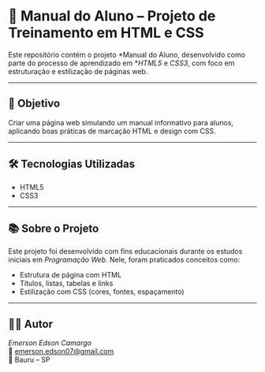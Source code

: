 # 📘 Manual do Aluno – Projeto de Treinamento em HTML e CSS

Este repositório contém o projeto *Manual do Aluno, desenvolvido como parte do processo de aprendizado em **HTML5* e *CSS3*, com foco em estruturação e estilização de páginas web.

---

## 🎯 Objetivo

Criar uma página web simulando um manual informativo para alunos, aplicando boas práticas de marcação HTML e design com CSS.

---

## 🛠️ Tecnologias Utilizadas

- HTML5  
- CSS3  

---

## 📚 Sobre o Projeto

Este projeto foi desenvolvido com fins educacionais durante os estudos iniciais em *Programação Web*. Nele, foram praticados conceitos como:

- Estrutura de página com HTML  
- Títulos, listas, tabelas e links  
- Estilização com CSS (cores, fontes, espaçamento)  

---

## 🙋‍♂️ Autor

*Emerson Edson Camargo*  
📧 emerson.edson07@gmail.com  
📍 Bauru – SP
